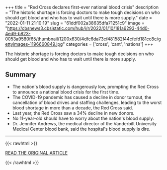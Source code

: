 +++
title = "Red Cross declares first-ever national blood crisis"
description = "The historic shortage is forcing doctors to make tough decisions on who should get blood and who has to wait until there is more supply."
date = "2022-01-11 21:10:19"
slug = "61ddf002a38635dfa71251c9"
image = "https://cbsnews3.cbsistatic.com/hub/i/r/2022/01/10/181a6293-44d0-4ed9-b823-0053a9580f65/thumbnail/1200x630/4dfc6da73cf481582f44cfefd181cc8c/gettyimages-1196660849.jpg"
categories = ['cross', 'cant', 'nations']
+++

The historic shortage is forcing doctors to make tough decisions on who should get blood and who has to wait until there is more supply.

## Summary

- The nation's blood supply is dangerously low, prompting the Red Cross to announce a national blood crisis for the first time.
- The COVID-19 pandemic has caused a decline in donor turnout, the cancellation of blood drives and staffing challenges, leading to the worst blood shortage in more than a decade, the Red Cross said.
- Last year, the Red Cross saw a 34% decline in new donors.
- No 11-year-old should have to worry about the nation's blood supply.
- Dr. Jennifer Andrews, the medical director of the Vanderbilt University Medical Center blood bank, said the hospital's blood supply is dire.

---

{{< rawhtml >}}
  <p class="article-category">
    <a target="_blank" href="https://www.cbsnews.com/news/blood-crisis-red-cross/">READ THE ORIGINAL ARTICLE</a>
  </p>
{{< /rawhtml >}}
